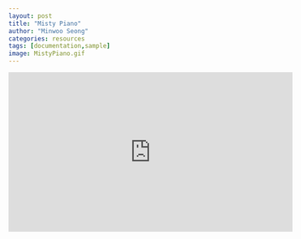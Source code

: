 ```yaml
---
layout: post
title: "Misty Piano"
author: "Minwoo Seong"
categories: resources
tags: [documentation,sample]
image: MistyPiano.gif
---
```


<iframe width="560" height="315" src="https://www.youtube.com/embed/PAgVdB6IkDg" frameborder="0" allowfullscreen></iframe>
